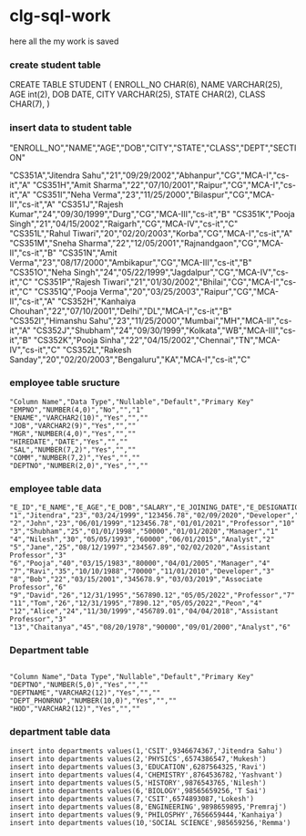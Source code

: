 # clg-sql-work
here all the my work is saved


### create student table
 CREATE TABLE STUDENT (
     ENROLL_NO CHAR(6), 
    NAME VARCHAR(25), 
    AGE int(2), 
    DOB DATE, 
    CITY VARCHAR(25), 
    STATE CHAR(2), 
    CLASS CHAR(7),
   )

### insert data to student table
"ENROLL_NO","NAME","AGE","DOB","CITY","STATE","CLASS","DEPT","SECTION"

"CS351A","Jitendra Sahu","21","09/29/2002","Abhanpur","CG","MCA-I","cs-it","A"
"CS351H","Amit Sharma","22","07/10/2001","Raipur","CG","MCA-I","cs-it","A"
"CS351I","Neha Verma","23","11/25/2000","Bilaspur","CG","MCA-II","cs-it","A"
"CS351J","Rajesh Kumar","24","09/30/1999","Durg","CG","MCA-III","cs-it","B"
"CS351K","Pooja Singh","21","04/15/2002","Raigarh","CG","MCA-IV","cs-it","C"
"CS351L","Rahul Tiwari","20","02/20/2003","Korba","CG","MCA-I","cs-it","A"
"CS351M","Sneha Sharma","22","12/05/2001","Rajnandgaon","CG","MCA-II","cs-it","B"
"CS351N","Amit Verma","23","08/17/2000","Ambikapur","CG","MCA-III","cs-it","B"
"CS351O","Neha Singh","24","05/22/1999","Jagdalpur","CG","MCA-IV","cs-it","C"
"CS351P","Rajesh Tiwari","21","01/30/2002","Bhilai","CG","MCA-I","cs-it","C"
"CS351Q","Pooja Verma","20","03/25/2003","Raipur","CG","MCA-II","cs-it","A"
"CS352H","Kanhaiya Chouhan","22","07/10/2001","Delhi","DL","MCA-I","cs-it","B"
"CS352I","Himanshu Sahu","23","11/25/2000","Mumbai","MH","MCA-II","cs-it","A"
"CS352J","Shubham","24","09/30/1999","Kolkata","WB","MCA-III","cs-it","B"
"CS352K","Pooja Sinha","22","04/15/2002","Chennai","TN","MCA-IV","cs-it","C"
"CS352L","Rakesh Sanday","20","02/20/2003","Bengaluru","KA","MCA-I","cs-it","C"


### employee table sructure 

```
"Column Name","Data Type","Nullable","Default","Primary Key"
"EMPNO","NUMBER(4,0)","No","","1"
"ENAME","VARCHAR2(10)","Yes","",""
"JOB","VARCHAR2(9)","Yes","",""
"MGR","NUMBER(4,0)","Yes","",""
"HIREDATE","DATE","Yes","",""
"SAL","NUMBER(7,2)","Yes","",""
"COMM","NUMBER(7,2)","Yes","",""
"DEPTNO","NUMBER(2,0)","Yes","",""

```

### employee table data
```csv
"E_ID","E_NAME","E_AGE","E_DOB","SALARY","E_JOINING_DATE","E_DESIGNATION","DEPT_NO"
"1","Jitendra","23","03/24/1999","123456.78","02/09/2020","Developer","10"
"2","John","23","06/01/1999","123456.78","01/01/2021","Professor","10"
"3","Shubham","25","01/01/1998","50000","01/01/2020","Manager","1"
"4","Nilesh","30","05/05/1993","60000","06/01/2015","Analyst","2"
"5","Jane","25","08/12/1997","234567.89","02/02/2020","Assistant Professor","3"
"6","Pooja","40","03/15/1983","80000","04/01/2005","Manager","4"
"7","Ravi","35","10/10/1988","70000","11/01/2010","Developer","3"
"8","Bob","22","03/15/2001","345678.9","03/03/2019","Associate Professor","6"
"9","David","26","12/31/1995","567890.12","05/05/2022","Professor","7"
"11","Tom","26","12/31/1995","7890.12","05/05/2022","Peon","4"
"12","Alice","24","11/30/1999","456789.01","04/04/2018","Assistant Professor","3"
"13","Chaitanya","45","08/20/1978","90000","09/01/2000","Analyst","6"
```

### Department table
```csv

"Column Name","Data Type","Nullable","Default","Primary Key"
"DEPTNO","NUMBER(5,0)","Yes","",""
"DEPTNAME","VARCHAR2(12)","Yes","",""
"DEPT_PHONRNO","NUMBER(10,0)","Yes","",""
"HOD","VARCHAR2(12)","Yes","",""

```

### department table data
```
insert into departments values(1,'CSIT',9346674367,'Jitendra Sahu')
insert into departments values(2,'PHYSICS',6574386547,'Mukesh')
insert into departments values(3,'EDUCATION',6287564325,'Ravi')
insert into departments values(4,'CHEMISTRY',8764536782,'Yashvant')
insert into departments values(5,'HISTORY',9876543765,'Nilesh')
insert into departments values(6,'BIOLOGY',98565659256,'T Sai')
insert into departments values(7,'CSIT',6574893087,'Lokesh')
insert into departments values(8,'ENGINEERING',9898659895,'Premraj')
insert into departments values(9,'PHILOSPHY',7656659444,'Kanhaiya')
insert into departments values(10,'SOCIAL SCIENCE',985659256,'Remma')
```




